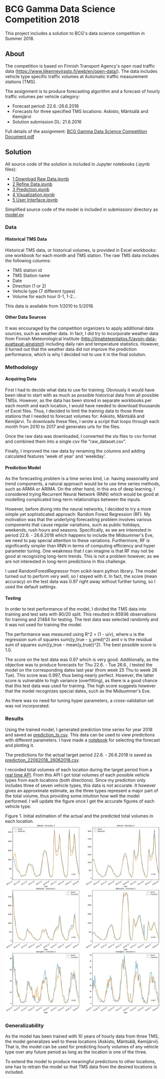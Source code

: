 # BCG Gamma Data Science Competition 2018
This project includes a solution to BCG's data science competition in Summer 2018.

## About
The competition is based on Finnish Transport Agency's open road traffic data
(https://www.liikennevirasto.fi/web/en/open-data/). The data includes vehicle type specific traffic volumes 
at Automatic traffic measurement stations (TMS).

The assignment is to produce forecasting algorithm and a forecast of hourly
traffic volumes per vehicle category:
- Forecast period: 22.6.-26.6.2018
- Forecasts for three specified TMS locations: Askisto, Mäntsälä and Kemijärvi
- Solution submission DL: 21.6.2016

Full details of the assignment: [BCG Gamma Data Science Competition Document.pdf](https://github.com/KovaVeikko/bcg-gamma/blob/master/BCG%20Gamma%20Data%20Science%20Competition%20Document.pdf)

## Solution
All source code of the solution is included in Jupyter notebooks (.ipynb files):
- [1 Download Raw Data.ipynb](https://github.com/KovaVeikko/bcg-gamma/blob/master/1%20Download%20Raw%20Data.ipynb)
- [2 Refine Data.ipynb](https://github.com/KovaVeikko/bcg-gamma/blob/master/2%20Refine%20Data.ipynb)
- [3 Prediction.ipynb](https://github.com/KovaVeikko/bcg-gamma/blob/master/3%20Prediction.ipynb)
- [4 Visualization.ipynb](https://github.com/KovaVeikko/bcg-gamma/blob/master/4%20Visualization.ipynb)
- [5 User Interface.ipynb](https://github.com/KovaVeikko/bcg-gamma/blob/master/5%20User%20Interface.ipynb)

Simplified source code of the model is included in submission/ directory as 
[model.py](https://github.com/KovaVeikko/bcg-gamma/blob/master/submission/model.py)

### Data
#### Historical TMS Data
Historical TMS data, or historical volumes, is provided in Excel workbooks: 
one workbook for each month and TMS station. The raw TMS data includes the following columns: 
- TMS station id 
- TMS Station name
- Date
- Direction (1 or 2)
- Vehicle type (7 different types)
- Volume for each hour 0-1, 1-2...

This data is available from 1/2010 to 5/2018.

#### Other Data Sources
It was encouraged by the competition organizers to apply additional data sources,
such as weather data. In fact, I did try to incorporate weather data from Finnish Meteorological 
Institute (http://ilmatieteenlaitos.fi/avoin-data-avattavat-aineistot) including 
daily rain and temperature statistics. However, it turned out that the weather data did
not improve the prediction performance, which is why I decided not to use it in the final solution.

### Methodology
#### Acquiring Data
First I had to decide what data to use for training. Obviously it would have been ideal to start with 
as much as possible historical data from all possible TMSs. However, as the data has been stored in
separate workbooks per each month and each location, I would have needed to download thousands of
Excel files. Thus, I decided to limit the training data to those three stations that I needed to
forecast volumes for: Askisto, Mäntsälä and Kemijärvi. To downloads these files, I wrote a script that
loops through each month from 2010 to 2017 and generates urls for the files.

Once the raw data was downloaded, I converted the xls files to csv format and combined them into a 
single csv file "raw_dataset.csv".

Finally, I improved the raw data by renaming the columns and adding calculated features
'week of year' and 'weekday'. 

#### Prediction Model
As the forecasting problem is a time series kind, i.e. having seasonality and trend components, 
a natural approach would be to use time series methods, such as ARMA or ARIMA. On the other hand,
in this era of deep learning, I considered trying Recurrent Neural Network (RNN) which would
be good at modelling complicated long-term relationships between the inputs.

However, before diving into the neural networks, I decided to try a more simple yet sophisticated approach: 
Random Forest Regression (RF). My motivation was that the underlying forecasting problem involves various
components that cause regular variations, such as public holidays, weekends, rush hours and seasons.
Specifically, as we are interested in period 22.6. - 26.6.2018 which happens to include the Midsummer's
Eve, we need to pay special attention to these variations. Furthermore, RF is significantly simpler
than RNN in terms of computing efficiency and hyper parameter tuning. One weakness that I can imagine
is that RF may not be good at recognizing long-term trends. This is not a problem however, as we are
not interested in long-term predictions in this challenge.

I used RandomForestRegressor from scikit-learn python library. The model turned out to perform very well, 
so I stayed with it. In fact, the score (mean accuracy) on the test data was 0.97  right away without 
further tuning, so I used the default settings. 

#### Testing
In order to test performance of the model, I divided the TMS data into training and test sets with
80/20 split. This resulted in 85936 observations for training and 21484 for testing.
The test data was selected randomly and it was not used for training the model.

The performance was measured using R^2 = (1 - u/v), where u is the regression
sum of squares sum((y_true - y_pred)^2) and v is the residual
sum of squares sum((y_true - mean(y_true))^2). The best possible score is 1.0.

The score on the test data was 0.97 which is very good. Additionally, as the objective was
to produce forecasts for Thu 22.6. - Tue 26.6., I tested the model on the corresponding dates
last year (from week 25 Thu to week 26 Tue). This score was 0.997, thus being nearly perfect.
However, the latter score is vulnerable to high variance (overfitting), as there is a good 
chance that this test data was used for training. The high score suggests however that the 
model recognizes special dates, such as the Midsummer's Eve.

As there was no need for tuning hyper parameters, a cross-validation set was not incorporated. 

### Results
Using the trained model, I generated prediction time series for year 2018 and saved as 
[prediction_ts.csv](https://github.com/KovaVeikko/bcg-gamma/blob/master/prediction_ts.csv).
This data can be used to view predictions with different parameters. I have made a 
[notebook](https://github.com/KovaVeikko/bcg-gamma/blob/master/5%20User%20Interface.ipynb)
for selecting the forecast and plotting it.

The predictions for the actual target period 22.6. - 26.6.2018 is saved as 
[prediction_22062018_26062018.csv](https://github.com/KovaVeikko/bcg-gamma/blob/master/submission/prediction_22062018_26062018.csv).

I recorded total volumes of each location during the target period from a 
[real time API](https://tie.digitraffic.fi/api/v1/data/tms-data/24403). From this API
I got total volumes of each possible vehicle types from each locations (both directions).
Since my prediction only includes three of seven vehicle types, this data is not accurate.
It however gives an approximate estimate, as the three types represent a major part of the
total volume, thus providing some intuition how well the model performed. I will update 
the figure once I get the accurate figures of each vehicle type. 

<div>
  <label>Figure 1. Initial estimation of the actual and the predicted total volumes in each location.</label>
  <img src="./actual_vs_predicted.jpg"/>
</div>


### Generalizability
As the model has been trained with 10 years of hourly data from three TMS, the model
generalizes well to these locations (Askisto, Mäntsälä, Kemijärvi). That is, the model
can be used for predicting hourly volumes of any vehicle type over any future period
as long as the location is one of the three.

To extend the model to produce meaningful predictions to other locations, one has to
retrain the model so that TMS data from the desired locations is included.

